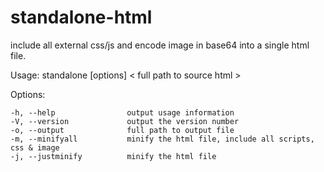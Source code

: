 # standalone-html
include all external css/js and encode image in base64 into a single html file.


Usage: standalone [options] < full path to source html >

  Options:

    -h, --help                output usage information
    -V, --version             output the version number
    -o, --output              full path to output file
    -m, --minifyall           minify the html file, include all scripts, css & image
    -j, --justminify          minify the html file


